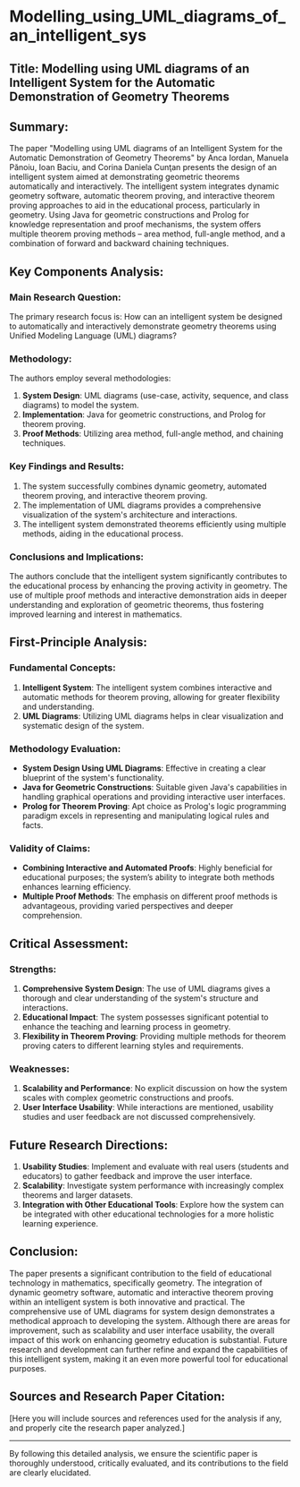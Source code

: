 # Modelling_using_UML_diagrams_of_an_intelligent_sys

## Title: Modelling using UML diagrams of an Intelligent System for the Automatic Demonstration of Geometry Theorems

## Summary:
The paper "Modelling using UML diagrams of an Intelligent System for the Automatic Demonstration of Geometry Theorems" by Anca Iordan, Manuela Pănoiu, Ioan Baciu, and Corina Daniela Cunţan presents the design of an intelligent system aimed at demonstrating geometric theorems automatically and interactively. The intelligent system integrates dynamic geometry software, automatic theorem proving, and interactive theorem proving approaches to aid in the educational process, particularly in geometry. Using Java for geometric constructions and Prolog for knowledge representation and proof mechanisms, the system offers multiple theorem proving methods – area method, full-angle method, and a combination of forward and backward chaining techniques.

## Key Components Analysis:

### Main Research Question:
The primary research focus is: How can an intelligent system be designed to automatically and interactively demonstrate geometry theorems using Unified Modeling Language (UML) diagrams?

### Methodology:
The authors employ several methodologies:
1. **System Design**: UML diagrams (use-case, activity, sequence, and class diagrams) to model the system.
2. **Implementation**: Java for geometric constructions, and Prolog for theorem proving.
3. **Proof Methods**: Utilizing area method, full-angle method, and chaining techniques.

### Key Findings and Results:
1. The system successfully combines dynamic geometry, automated theorem proving, and interactive theorem proving.
2. The implementation of UML diagrams provides a comprehensive visualization of the system's architecture and interactions.
3. The intelligent system demonstrated theorems efficiently using multiple methods, aiding in the educational process.

### Conclusions and Implications:
The authors conclude that the intelligent system significantly contributes to the educational process by enhancing the proving activity in geometry. The use of multiple proof methods and interactive demonstration aids in deeper understanding and exploration of geometric theorems, thus fostering improved learning and interest in mathematics.

## First-Principle Analysis:

### Fundamental Concepts:
1. **Intelligent System**: The intelligent system combines interactive and automatic methods for theorem proving, allowing for greater flexibility and understanding.
2. **UML Diagrams**: Utilizing UML diagrams helps in clear visualization and systematic design of the system.

### Methodology Evaluation:
- **System Design Using UML Diagrams**: Effective in creating a clear blueprint of the system's functionality.
- **Java for Geometric Constructions**: Suitable given Java's capabilities in handling graphical operations and providing interactive user interfaces.
- **Prolog for Theorem Proving**: Apt choice as Prolog's logic programming paradigm excels in representing and manipulating logical rules and facts.

### Validity of Claims:
- **Combining Interactive and Automated Proofs**: Highly beneficial for educational purposes; the system’s ability to integrate both methods enhances learning efficiency.
- **Multiple Proof Methods**: The emphasis on different proof methods is advantageous, providing varied perspectives and deeper comprehension.

## Critical Assessment:

### Strengths:
1. **Comprehensive System Design**: The use of UML diagrams gives a thorough and clear understanding of the system's structure and interactions.
2. **Educational Impact**: The system possesses significant potential to enhance the teaching and learning process in geometry.
3. **Flexibility in Theorem Proving**: Providing multiple methods for theorem proving caters to different learning styles and requirements.

### Weaknesses:
1. **Scalability and Performance**: No explicit discussion on how the system scales with complex geometric constructions and proofs.
2. **User Interface Usability**: While interactions are mentioned, usability studies and user feedback are not discussed comprehensively.

## Future Research Directions:
1. **Usability Studies**: Implement and evaluate with real users (students and educators) to gather feedback and improve the user interface.
2. **Scalability**: Investigate system performance with increasingly complex theorems and larger datasets.
3. **Integration with Other Educational Tools**: Explore how the system can be integrated with other educational technologies for a more holistic learning experience.

## Conclusion:
The paper presents a significant contribution to the field of educational technology in mathematics, specifically geometry. The integration of dynamic geometry software, automatic and interactive theorem proving within an intelligent system is both innovative and practical. The comprehensive use of UML diagrams for system design demonstrates a methodical approach to developing the system. Although there are areas for improvement, such as scalability and user interface usability, the overall impact of this work on enhancing geometry education is substantial. Future research and development can further refine and expand the capabilities of this intelligent system, making it an even more powerful tool for educational purposes.

## Sources and Research Paper Citation:
[Here you will include sources and references used for the analysis if any, and properly cite the research paper analyzed.]

___

By following this detailed analysis, we ensure the scientific paper is thoroughly understood, critically evaluated, and its contributions to the field are clearly elucidated.